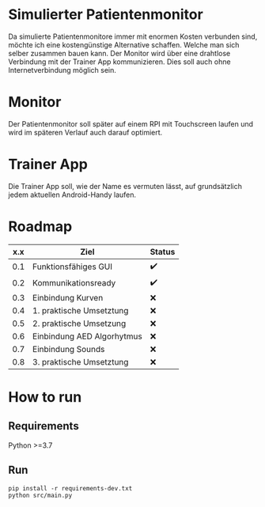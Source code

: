 # Simulierter Patientenmonitor
 Da simulierte Patientenmonitore immer mit enormen Kosten verbunden sind, möchte ich eine kostengünstige Alternative schaffen. Welche
 man sich selber zusammen bauen kann.
 Der Monitor wird über eine drahtlose Verbindung mit der Trainer App kommunizieren. Dies soll auch ohne Internetverbindung möglich sein.

 # Monitor
 Der Patientenmonitor soll später auf einem RPI mit Touchscreen laufen und wird im späteren Verlauf auch darauf optimiert.

 # Trainer App
 Die Trainer App soll, wie der Name es vermuten lässt, auf grundsätzlich jedem aktuellen Android-Handy laufen.

 # Roadmap
| x.x | Ziel                         | Status              |
| --- | ---------------------------- | ------------------- |
| 0.1 | Funktionsfähiges GUI         | :heavy_check_mark:  |
| 0.2 | Kommunikationsready          | :heavy_check_mark:  |
| 0.3 | Einbindung Kurven            | :x:                 |
| 0.4 | 1. praktische Umsetztung     | :x:                 |
| 0.5 | 2. praktische Umsetzung      | :x:                 |
| 0.6 | Einbindung AED Algorhytmus   | :x:                 |
| 0.7 | Einbindung Sounds            | :x:                 |
| 0.8 | 3. praktische Umsetztung     | :x:                 |

# How to run
## Requirements
Python >=3.7

## Run
```
pip install -r requirements-dev.txt
python src/main.py
```
